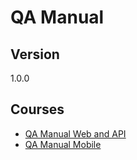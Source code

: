 # QA Manual

## Version

1.0.0

## Courses

* [QA Manual Web and API](../courses/qa-manual-web-api.md)
* [QA Manual Mobile](../courses/qa-manual-mobile.md)
